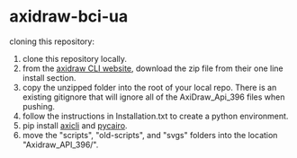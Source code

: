 # axidraw-bci-ua

cloning this repository:

1. clone this repository locally.
2. from the [axidraw CLI website](https://axidraw.com/doc/py_api/#about-axidraw), download the zip file from their one line install section.
3. copy the unzipped folder into the root of your local repo. There is an existing gitignore that will ignore all of the AxiDraw_Api_396 files when pushing.
4. follow the instructions in Installation.txt to create a python environment.
5. pip install [axicli](https://axidraw.com/doc/py_api/#about-axidraw) and [pycairo](https://pycairo.readthedocs.io/en/latest/).
6. move the "scripts", "old-scripts", and "svgs" folders into the location "Axidraw_API_396/".
